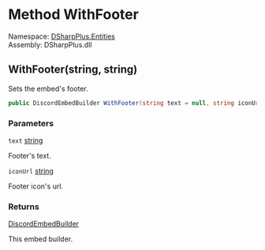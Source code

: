 # Method WithFooter

Namespace: [DSharpPlus.Entities](DSharpPlus.Entities.md)  
Assembly: DSharpPlus.dll

## <a id="DSharpPlus_Entities_DiscordEmbedBuilder_WithFooter_System_String_System_String_"></a>WithFooter\(string, string\)

Sets the embed's footer.

```csharp
public DiscordEmbedBuilder WithFooter(string text = null, string iconUrl = null)
```

### Parameters

`text` [string](https://learn.microsoft.com/dotnet/api/system.string)

Footer's text.

`iconUrl` [string](https://learn.microsoft.com/dotnet/api/system.string)

Footer icon's url.

### Returns

[DiscordEmbedBuilder](DSharpPlus.Entities.DiscordEmbedBuilder.md)

This embed builder.

